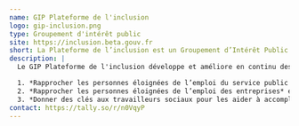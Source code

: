 ```yaml
---
name: GIP Plateforme de l'inclusion
logo: gip-inclusion.png
type: Groupement d'intérêt public
site: https://inclusion.beta.gouv.fr
short: La Plateforme de l’inclusion est un Groupement d’Intérêt Public créé par arrêté en avril 2022. Elle développe de nouveaux services publics pour faciliter la vie des personnes en insertion et de celles et ceux qui les accompagnent.
description: |  
  Le GIP Plateforme de l'inclusion développe et améliore en continu des services numériques publics et ouvre des données pour l’ensemble des professionnels de l’insertion  autour de 3 objectifs :

  1. *Rapprocher les personnes éloignées de l’emploi du service public et porteurs de solution* et *ainsi lutter contre le non recours tout en augmentant l’employabilité*
  2. *Rapprocher les personnes éloignées de l’emploi des entreprises* e*t ainsi augmenter le taux de retour à l’emploi*
  3. *Donner des clés aux travailleurs sociaux pour les aider à accomplir leur mission et ainsi  permettre plus et de meilleures orientations*
contact: https://tally.so/r/n0VqyP
---
```

